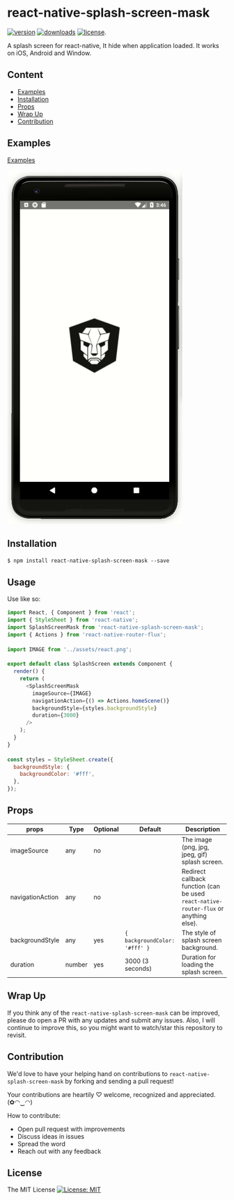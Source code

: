 
# react-native-splash-screen-mask

[![version](https://img.shields.io/npm/v/react-native-splash-screen-mask.svg?style=flat-square)](https://www.npmjs.com/package/react-native-splash-screen-mask) [![downloads](https://img.shields.io/npm/dm/react-native-splash-screen-mask.svg?style=flat-square)](https://www.npmjs.com/package/react-native-splash-screen-mask) [![license](https://img.shields.io/github/license/mashape/apistatus.svg?style=flat-square)](http://opensource.org/licenses/MIT).

A splash screen for react-native, It hide when application loaded. It works on iOS, Android and Window.

## Content

- [Examples](#examples)
- [Installation](#installation)
- [Props](#props)
- [Wrap Up](#wrap-up)
- [Contribution](#contribution)

## Examples

[Examples](./examples "react-native-splash-screen-mask")

![react-native-splash-screen-mask](./react-native-splash-screen-mask.gif "react-native-splash-screen-mask")

## Installation

`$ npm install react-native-splash-screen-mask --save`

## Usage

Use like so:

```javascript
import React, { Component } from 'react';
import { StyleSheet } from 'react-native';
import SplashScreenMask from 'react-native-splash-screen-mask';
import { Actions } from 'react-native-router-flux';

import IMAGE from '../assets/react.png';

export default class SplashScreen extends Component {
  render() {
    return (
      <SplashScreenMask
        imageSource={IMAGE}
        navigationAction={() => Actions.homeScene()}
        backgroundStyle={styles.backgroundStyle}
        duration={3000}
      />
    );
  }
}

const styles = StyleSheet.create({
  backgroundStyle: {
    backgroundColor: '#fff',
  },
});
```

## Props

| props | Type | Optional | Default | Description |
|--------|--------|--------|--------|--------|
| imageSource | any | no |  | The image (png, jpg, jpeg, gif) splash screen. |
| navigationAction | any | no |  | Redirect callback function (can be used `react-native-router-flux` or anything else).  |
| backgroundStyle | any | yes | `{ backgroundColor: '#fff' }` | The style of splash screen background. |
| duration | number | yes | 3000 (3 seconds) | Duration for loading the splash screen. |

## Wrap Up

If you think any of the `react-native-splash-screen-mask` can be improved, please do open a PR with any updates and submit any issues. Also, I will continue to improve this, so you might want to watch/star this repository to revisit.

## Contribution

We'd love to have your helping hand on contributions to `react-native-splash-screen-mask` by forking and sending a pull request!

Your contributions are heartily ♡ welcome, recognized and appreciated. (✿◠‿◠)

How to contribute:

- Open pull request with improvements
- Discuss ideas in issues
- Spread the word
- Reach out with any feedback

## License

The MIT License [![License: MIT](https://img.shields.io/badge/License-MIT-yellow.svg)](https://opensource.org/licenses/MIT)
